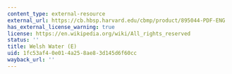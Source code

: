 ```yaml
---
content_type: external-resource
external_url: https://cb.hbsp.harvard.edu/cbmp/product/895044-PDF-ENG
has_external_license_warning: true
license: https://en.wikipedia.org/wiki/All_rights_reserved
status: ''
title: Welsh Water (E)
uid: 1fc53af4-0e01-4a25-8ae8-3d145d6f60cc
wayback_url: ''
---
```

